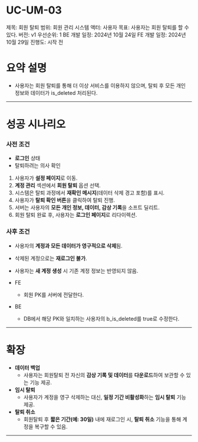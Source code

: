 # UC-UM-03

제목: 회원 탈퇴
범위: 회원 관리 시스템
액터: 사용자
목표: 사용자는 회원 탈퇴를 할 수 있다.
버전: v1
우선순위: 1
BE 개발 일정: 2024년 10월 24일
FE 개발 일정: 2024년 10월 29일
진행도: 시작 전

# 요약 설명

- 사용자는 회원 탈퇴를 통해 더 이상 서비스를 이용하지 않으며, 탈퇴 후 모든 개인 정보와 데이터가 is_deleted 처리된다.

---

# 성공 시나리오

### 사전 조건

- **로그인** 상태
- 탈퇴하려는 의사 확인

 

1. 사용자가 **설정 페이지**로 이동.
2. **계정 관리** 섹션에서 **회원 탈퇴** 옵션 선택.
3. 시스템은 탈퇴 과정에서 **재확인 메시지**(데이터 삭제 경고 포함)를 표시.
4. 사용자가 **탈퇴 확인 버튼**을 클릭하여 탈퇴 진행.
5. 서버는 사용자의 **모든 개인 정보, 데이터, 감상 기록**을 소프트 딜리트.
6. 회원 탈퇴 완료 후, 사용자는 **로그인 페이지**로 리다이렉션.

### 사후 조건

- 사용자의 **계정과 모든 데이터가 영구적으로 삭제**됨.
- 삭제된 계정으로는 **재로그인 불가**.
- 사용자는 **새 계정 생성** 시 기존 계정 정보는 반영되지 않음.

- FE
    - 회원 PK를 서버에 전달한다.
- BE
    - DB에서 해당 PK와 일치하는 사용자의 b_is_deleted를 true로 수정한다.

---

# 확장

- **데이터 백업**
    - 사용자는 회원탈퇴 전 자신의 **감상 기록 및 데이터**를 **다운로드**하여 보관할 수 있는 기능 제공.
- **임시 탈퇴**
    - 사용자가 계정을 영구 삭제하는 대신, **일정 기간 비활성화**하는 **임시 탈퇴** 기능 제공.
- **탈퇴 취소**
    - 회원탈퇴 후 **짧은 기간(예: 30일)** 내에 재로그인 시, **탈퇴 취소** 기능을 통해 계정을 복구할 수 있음.

---